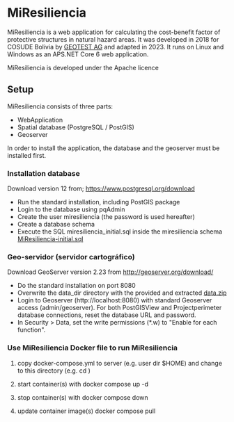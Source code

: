 # MiResiliencia

MiResiliencia is a web application for calculating the cost-benefit factor of protective structures in natural hazard areas. It was developed in 2018 for COSUDE Bolivia by [GEOTEST AG](https://www.geotest.ch) and adapted in 2023. It runs on Linux and Windows as an APS.NET Core 6 web application.

MiResiliencia is developed under the Apache licence


## Setup

MiResiliencia consists of three parts:
- WebApplication
- Spatial database (PostgreSQL / PostGIS)
- Geoserver

In order to install the application, the database and the geoserver must be installed first.

### Installation database

Download version 12 from; https://www.postgresql.org/download
- Run the standard installation, including PostGIS package
- Login to the database using pqAdmin
- Create the user miresiliencia (the password is used hereafter)
- Create a database schema
- Execute the SQL miresiliencia_initial.sql inside the miresiliencia schema [MiResiliencia-initial.sql](https://github.com/GEOTEST-AG/MiResiliencia/blob/master/Setup/miresiliencia-initial.sql)

### Geo-servidor (servidor cartográfico)

Download GeoServer version 2.23 from http://geoserver.org/download/
- Do the standard installation on port 8080
- Overwrite the data_dir directory with the provided and extracted [data.zip](https://github.com/GEOTEST-AG/MiResiliencia/blob/master/Setup/data.zip)
- Login to Geoserver (http://localhost:8080) with standard Geoserver access (admin/geoserver). For both PostGISView and Projectperimeter database connections, reset the database URL and password.
- In Security > Data, set the write permissions (*.w) to "Enable for each function".

### Use MiResiliencia Docker file to run MiResiliencia

1. copy docker-compose.yml to server (e.g. user dir  $HOME) and change to this directory (e.g. cd )

2. start container(s) with
		docker compose up -d 

3. stop container(s) with 
		docker compose down

4. update container image(s)
		docker compose pull
